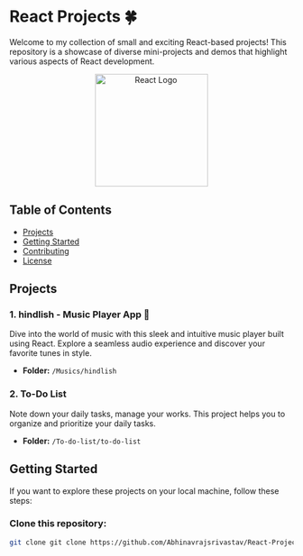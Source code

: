 # React Projects 🍀

Welcome to my collection of small and exciting React-based projects! This repository is a showcase of diverse mini-projects and demos that highlight various aspects of React development.

<div align="center">
  <img src="https://cdn.freebiesupply.com/logos/large/2x/react-1-logo-png-transparent.png" alt="React Logo" style="height: 200px; width: 200px;">
</div>

## Table of Contents

- [Projects](#projects)
- [Getting Started](#getting-started)
- [Contributing](#contributing)
- [License](#license)

## Projects

### 1. hindlish - Music Player App 🎵
Dive into the world of music with this sleek and intuitive music player built using React. Explore a seamless audio experience and discover your favorite tunes in style.
- **Folder:** `/Musics/hindlish`

### 2. To-Do List
Note down your daily tasks, manage your works. This project helps you to organize and prioritize your daily tasks.
- **Folder:** `/To-do-list/to-do-list`

## Getting Started

If you want to explore these projects on your local machine, follow these steps:

### Clone this repository:

```bash
git clone git clone https://github.com/Abhinavrajsrivastav/React-Projects.git



